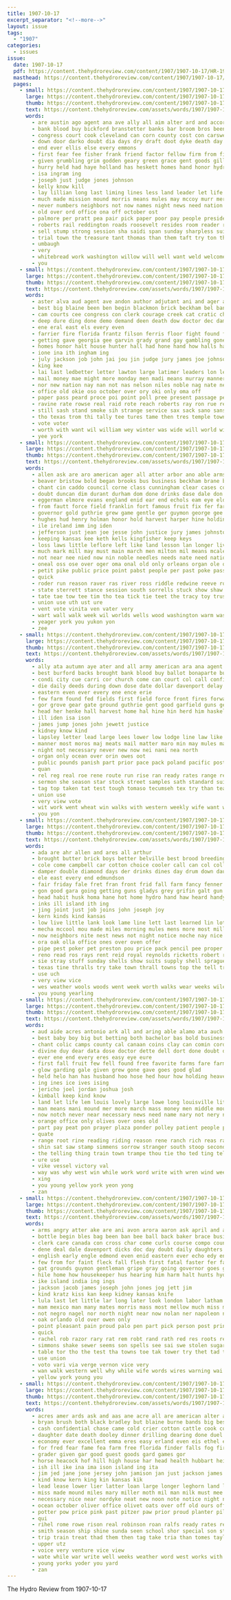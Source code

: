 ```yaml
---
title: 1907-10-17
excerpt_separator: "<!--more-->"
layout: issue
tags:
  - "1907"
categories:
  - issues
issue:
  date: 1907-10-17
  pdf: https://content.thehydroreview.com/content/1907/1907-10-17/HR-1907-10-17.pdf
  masthead: https://content.thehydroreview.com/content/1907/1907-10-17/masthead/HR-1907-10-17.jpg
  pages:
    - small: https://content.thehydroreview.com/content/1907/1907-10-17/small/HR-1907-10-17-01.jpg
      large: https://content.thehydroreview.com/content/1907/1907-10-17/large/HR-1907-10-17-01.jpg
      thumb: https://content.thehydroreview.com/content/1907/1907-10-17/thumbnails/HR-1907-10-17-01.jpg
      text: https://content.thehydroreview.com/assets/words/1907/1907-10-17/HR-1907-10-17-01.txt
      words:
        - are austin ago agent ana ave ally all aim alter ard and accord ask alway
        - bank blood buy bickford branstetter banks bar broom bros been butter ballinger baby barn bill bis bailey bitterly bonds brought business boots blew but best baker
        - congress court cook cleveland can corn county cost con carswell choice caddo carrier cock coates chair contin common cash cream call car
        - down door darko doubt dia days dry draft doot dyke death day director
        - end ever ellis else every emmons
        - first fear fee fisher frank friend factor fellow firm from fight forward few farmer fall forget full free fine found for
        - given grumbling grim godden geary green grace gent goods gillette gai
        - hurry held had haye holland has heskett homes hand honor hydro hin house hands hair harness homestead him hell hold
        - isa ingram ing
        - joseph just judge jones johnson
        - kelly know kill
        - lay lillian long last liming lines less land leader let life lyman left longer livesay like little
        - much made mission mound morris means mules may mccoy murr mer mond mason money most mule many man
        - never numbers neighbors not now names night news need nation
        - old over ord office ona off october ost
        - palmore per pratt pea pair pick paper poor pay people president past panama perry pies policy
        - roberts rail reddington roads roosevelt resides room reader ree randall race register
        - sell stump strong session sha saidi span sunday sharpless suit sickles stick selling shelton stall strain sue sales subject star saturday state scott self send set speech street store supply
        - trial town the treasure tant thomas than them taft try ton thu take tone taken
        - umbaugh
        - very
        - whitebread work washington willow will well want weld welcome wear weeks went with was west western wall wears winter william
        - you
    - small: https://content.thehydroreview.com/content/1907/1907-10-17/small/HR-1907-10-17-02.jpg
      large: https://content.thehydroreview.com/content/1907/1907-10-17/large/HR-1907-10-17-02.jpg
      thumb: https://content.thehydroreview.com/content/1907/1907-10-17/thumbnails/HR-1907-10-17-02.jpg
      text: https://content.thehydroreview.com/assets/words/1907/1907-10-17/HR-1907-10-17-02.txt
      words:
        - aster alva aud agent ave andon author adjutant ani and ager arthur adair ana anes ane ater ask atter all are ali aro
        - best big blaine been ben begin blackmon brick beckham bel bani belle ball but bis bas burt blown blow board boo bers boards beaver books born beri brannon baby business brown bank black bring both book brought bryan
        - cam courts cee congress con clerk courage creek cat cratic che come choo comanche court character cottingham count call clinton chas company canada came carter contes caddo craig cannon cleveland child city china county charles chance check cost cima cotton cates cunningham counsel common can cast cata chere
        - deep dure ding done demo demand deen death dow doctor dec damus duty dings dar deputy delay during darling day door daughter days date
        - ene eral east els every even
        - farrier fire florida frantz filson ferris floor fight found flore fie fair fons fil fare few from former force for fort fear frank fry fill field friends fulton fudge first free forward fly
        - getting gave georgia gee garvin grady grand gay gambling gone grow ground governor governo gere guard guthrie gent general gov given goods
        - homes honor halt house hunter hall had hone hand how halls hanna helo hurt has hugh hae hughes him hands homa hope health home haskell high hopes hun
        - ione ina ith ingham ing
        - july jackson job john jai jou jin judge jury james joe johnson jefferson
        - king kee
        - lai last ledbetter letter lawton large latimer leaders lon lead law long lan liming ling lincoln lalor laws left lat lively lees late lae little
        - mail money mae might more monday men madi means murray manner mals much mexico many mil matter morning market man maue manche mote made mon mill mal may midway mark members mix mond mcintosh must murphy minn
        - nor new nation nay nan not nas nelson niles noble nag nate necessary nied nen
        - office old okie oso october over ory oki only oma off
        - paper pass peard proce poi point poll pree present passage pear pada park pow pittsburg poss persons per place points parker president private plan
        - ravine rate rowse real raid rote reach roberts ray ron rue reno robbers roosevelt rogers read raymond risk ree riese ready rule
        - still sash stand smoke sih strange service sax sack sano sans stage seems sult sion sum scott sun ser sible soon strong seme small such son shown shall safe sinning show south slight session send sides states state sequoyah set sheets
        - tho texas trom thi tally tee tures tame then tres temple towns toe tittle town ted thurs take thing throw tor turns the teat them tham tri tail terri tew trial than teague
        - vote voter
        - worth with want wil william wey winter was wide will world willing weeks work wan way well while western walter water week washington wagoner
        - yee york
    - small: https://content.thehydroreview.com/content/1907/1907-10-17/small/HR-1907-10-17-03.jpg
      large: https://content.thehydroreview.com/content/1907/1907-10-17/large/HR-1907-10-17-03.jpg
      thumb: https://content.thehydroreview.com/content/1907/1907-10-17/thumbnails/HR-1907-10-17-03.jpg
      text: https://content.thehydroreview.com/assets/words/1907/1907-10-17/HR-1907-10-17-03.txt
      words:
        - allen ask are aro american ager all atter arbor ano able armstrong alt alana arent ave abbott ald america arkansas ago aday aline and antler aud
        - beaver bristow bold began brooks bus business beckham brane better blind bigger bet born baldwin belong blue burdon boyles bev brings buy boys busi bas banks been burwell bowdre but back bee beg briggs barges bench ber bay brought body benjamine below begin barrett best both bryan blessing biair boswell blaine bar billups board brooke big
        - chant cin caddo council corne class cunningham clear cases conte carly come conn chong canidate city chappell creek custer company catton congress creel cast copa civil comanche courage chastain chief clarence cock corner change cotton certain count county chero car cold con can cobb craig curd case coo cleve casteel carry corn court cleveland cause
        - doubt duncan dim durant durham dom done drinks dase dale don ded date during dewey dice down dix day davis
        - eggerman elmore evans england enid ear end echols eam eye eld ever every edmond ean even elk etter easy edge
        - from fautt force field franklin fort famous fruit fix fer farmer fill fever fork farms farm foot fisher foo fines frank for few first far fire frantz fair fury
        - governor gold guthrie grew game gentle ger guymon george gee ground gar good gage going grain gov goes gillette grow grant given greer garvin getting gambler gas grieve graham goulding grand gave gun grady golly garfield grown
        - hughes hud henry holman honor hold harvest harper hine holding hie had hor health hastings hen hem haven heritage home harris hall hitchcock hendrickson house him hint hand harvey homer head heard hess her hobart hons has held haskell
        - ile ireland imm ing iden
        - jefferson just jean joe jesse john justice jury james johnston jay jocelyn jackson johnson jud jones judge
        - keeping kansas kee keth kells kingfisher keep keys
        - loss laws little leflore left like land lesson lan longer liverpool lit less lower law lighter losing lay live lawrence lant lead last lose lee landing long line lawton lines lagan landrum lincoln lot list liberty leo let libel
        - much mark mill may must main march men milton mil means mcalester mills mean mar moore more mcbride matters mur members made mand miles majors might many madill milk melle mas malt marten money mcclain mellette man mars most mer musko
        - not near nee nied now nin noble needles needs nate need nation northern new nations norville news ney north name
        - oneal oss ose over oger oma onal old only orleans organ ole owns office okfuskee oli orders orcutt
        - petit pike public price point pabst people per past poke pass parker pipe press persons plain president part pablo pon phy power perfect paschal prairie policy porter place payn present pryor peal priser par push pay person plan
        - quick
        - roder run reason raver ras river ross riddle redwine reeve roy rife rather royal reo rogers rainey rom rus ryans roby reso russell red rest robbers robert reach reg ryan reno roddie
        - state sterrett stance session south sorrells stuck show shaw suite swengel signs seek spiro sin spring straight see shall stand soon shearer service seen short sale sper sat settle stage stewart shawnee states said summ stafford seven stay special ser set stone stuff sherman sequoyah street stock sell season shave stephens southern sen soldan stanford stocks such shows smith stairs sum
        - tate tae tow tee tim tho tea tick tie teet the tracy toy trust tant tandy tabor thomas then than tale telling till thore tak them tan trom thi turns texas thie ted tees take tha trail taylor
        - union use uth ust ure
        - vent vote vinita ven vater very
        - wart wall walk week wil worlds wells wood washington warm washita wee went williams wynne wife won wilson why watch way wagoner woods world wire well words western was west with work wagon will wise wheat whitehurst water
        - yeager york you yukon yon
        - zee
    - small: https://content.thehydroreview.com/content/1907/1907-10-17/small/HR-1907-10-17-04.jpg
      large: https://content.thehydroreview.com/content/1907/1907-10-17/large/HR-1907-10-17-04.jpg
      thumb: https://content.thehydroreview.com/content/1907/1907-10-17/thumbnails/HR-1907-10-17-04.jpg
      text: https://content.thehydroreview.com/assets/words/1907/1907-10-17/HR-1907-10-17-04.txt
      words:
        - ally ata autumn aye ater and all army american ara ana agent ago are
        - best burford backs brought bank blood buy ballot bonaparte bus beno bro back business been bonnett but blackmon batter bond box bet
        - condi city cue carri cor church come can court col call confidential chief case county coast con cromwell credit camp clerk counts cant cashier cream china clover crimes
        - die daily deeds during down dose date dollar davenport delay desire day does
        - eastern even ever every ene ence erie
        - few farm found fed fields first field force front fires forward far fair farmer forts from forest for funston
        - gor grove gear gate ground guthrie gent good garfield guns general getting gun gen
        - head her henke hall harvest home hal hine hin herd him haskell hud hydro how had homa habit has handle heal horse
        - ill iden isa ison
        - james jump jones john jewett justice
        - kidney know kind
        - lapsley letter lead large lees lower low lodge line law like leader lease larger less little loan late life locust last live loss land
        - manner most moros maj meats mail matter maro min may mules manly man male men mans much mon mule many mcnally mean morning must money miller more
        - night not necessary never new now nei nani nea north
        - organ only ocean over orin owes oot
        - public pounds panish part prior pace pack poland pacific post past people pine pay price piece prey pleasure promise per president
        - quan
        - rel reg real roe rene route run rise ran ready rates range reno roosevelt revie randlett ret ron
        - sermon she season star stock street samples sath standard suit sell sule states strain say see saturday square shell save seven school sunday shill second still staples sick soll state stave soy sale sumption
        - tag top taken tat test tough tomaso tecumseh tex try than teat times trail too the ting turn tacoma then them
        - union use
        - very view vote
        - wit work went wheat win walks with western weekly wife want world why was worth will walles worlds wilson wish well washington willer words weil
        - you yon
    - small: https://content.thehydroreview.com/content/1907/1907-10-17/small/HR-1907-10-17-05.jpg
      large: https://content.thehydroreview.com/content/1907/1907-10-17/large/HR-1907-10-17-05.jpg
      thumb: https://content.thehydroreview.com/content/1907/1907-10-17/thumbnails/HR-1907-10-17-05.jpg
      text: https://content.thehydroreview.com/assets/words/1907/1907-10-17/HR-1907-10-17-05.txt
      words:
        - ada are ahr allen and ares all arthur
        - brought butter brick boys better belville best brood breeding bunts broom baby been bridgeport bailey but bee bond buss big bros books buy bridge bal bunting buns bang bar
        - cole come campbell car cotton choice cooler call can col collins candies city china crawford comte cream coa corn cousin
        - damper double diamond days der drinks dines day drum down daughter delay dan dress dia
        - ele east every end edmundson
        - fair friday fale fret fran front frid fall farm fancy fenner few full fruits fix fine from fife fore for fred farmer fresh
        - gon good gara going getting guns gladys grey grifin galt gun
        - head habit husk homa hane hot home hydro hand haw heard handy hatfield has henke house hard
        - inks ill island ith ing
        - jing joint just job joins john joseph joy
        - kern kinds kind kansas
        - low live little lank look lame line lett last learned lin lot lant liming lias left lio light
        - mecha mccool mou made miles morning mules mens more most miller money market mond main men mort mon mee matter mule mares miss many mere monday mateo
        - now neighbors nite nest news not night notice noche nay nice nor non nin new
        - ora oak olla office ones over oven offer
        - pipe pest poker pet preston pou price pack pencil pee proper pat poland part pale public pleasant paes per
        - reno read ros rays rent reid royal reynolds ricketts robert ready rick renee route rock reach
        - sie stray stuff sunday shells show suits supply shell sprague stockton stock stand sights standard snapp season street short south shoe spiker sam sheller sup stove sell stone serre sale she steel sims strong state shape suit school seed stoves sees see slates silver sea ship side
        - texas tine thralls try take town thrall towns top the tell trip tate thie than train trust them tite trom theron taken tew
        - use uch
        - very view vice
        - wes weather wools woods went week worth walks wear weeks wile wish west will win want wee with work welt was whatton wilson wold wife wheat weak
        - you young yearling
    - small: https://content.thehydroreview.com/content/1907/1907-10-17/small/HR-1907-10-17-06.jpg
      large: https://content.thehydroreview.com/content/1907/1907-10-17/large/HR-1907-10-17-06.jpg
      thumb: https://content.thehydroreview.com/content/1907/1907-10-17/thumbnails/HR-1907-10-17-06.jpg
      text: https://content.thehydroreview.com/assets/words/1907/1907-10-17/HR-1907-10-17-06.txt
      words:
        - aud aide acres antonio ark all and aring able alamo ata auch aman ake ade arab ater agent aid area age are ave acre
        - best baby boy big but betting both bachelor bas bold business books boat bush boo breeding bis blood brand been back booth bee better bet beter
        - chant colic camps county cal canaan coins clay can comin cording chas cape cases cart city cad cause call cen close cave cree come car chandler came colebrook cant chih conques craze cops comment chila compo
        - divine duy dear data dose doctor dette dell dort done doubt day down dot doc divinity deuter david does dea die dinner days
        - ever ene end every eres easy eye eure
        - first fall fruit few fell found free favorite farms fare farmer fie face from furnish fame fetter full flowers fear for forth far fed
        - glow garding gale given grew gone gave goes good glad
        - held helo han has husband hoo hose hed hour how holding heaven hay half hore husbands had homes her home hane halle horseman
        - ing ines ice ives ising
        - jericho joel jordan joshua josh
        - kimball keep kind know
        - land let life lem louis lovely large lowe long louisville little look letter lesson laundry like limestone
        - man means mani mound mer more march mass money men middle mountain may many merchant meth med main music mar meal much market
        - now notch never near necessary news need name nary not nery nurse new nota ning
        - orange office only olives over ones old
        - part pay peat pon prayer plaza ponder polley patient people per proper plain pow public person pas paper payer plant press pro points plan pos
        - quate
        - range root rine reading riding reason rene ranch rich reas rachel race read rising ret rice real ree rat remus
        - shin sat saw stamp simmens sorrow stranger south stoop second sam six seen san spade sitton stary stands seeds send strange said simmons summer sites soo sie snow snare service still sunday southern say such selah sho spring sick school shown small steady she sides sil ser see
        - the telling thing train town trampe thou tie tho ted ting tell turn times thi texas too try tobacco tee tad treasure than then tes them
        - ure use
        - vike vessel victory val
        - way was why west win while work word write with wren wind weeks warning wife water won wil war walls world worth wal weather wing waste want will wallet wild well
        - xing
        - you young yellow york yeon yong
        - zan
    - small: https://content.thehydroreview.com/content/1907/1907-10-17/small/HR-1907-10-17-07.jpg
      large: https://content.thehydroreview.com/content/1907/1907-10-17/large/HR-1907-10-17-07.jpg
      thumb: https://content.thehydroreview.com/content/1907/1907-10-17/thumbnails/HR-1907-10-17-07.jpg
      text: https://content.thehydroreview.com/assets/words/1907/1907-10-17/HR-1907-10-17-07.txt
      words:
        - arms angry atter ake are ani avon arora aaron ask april and agent age able ater ast ago all ada ala
        - bottle begin bles bag been ban bee ball back baker brace business both box brought burns but base brown blood bend bro balm brome buy bond began baz blackmon body bank band baby bis brite blue ber better binder bobby bert black bers beaver break book begun benjamin buffalo
        - clerk care canada con cross char come curls course compo counsel cassidy cashier chest china city coe comanche coors cate can child comes colt clear charles chronic cause cure cake company cases cream case county cost chief cheney conn cant cleve cat college cater class came court
        - dene deal dale davenport dicks doc day doubt daily daughters demic douglas dyes days drag dark dell dose daughter dust don destiny does desire davis der down dever
        - english early engle edmond even enid eastern ever echo edy end essay every eagle emmerich else
        - few from for faint fleck fall flesh first fatal faster fer face feather fine fate found fing frantz falling fare full frank free force fed flow fires friends fend flowers fretz
        - gat grounds guymon gentleman gripe gray going governor goes gist gas good german grew groce ging
        - hile home how housekeeper hus hearing him harm halt hunts hydro held householder had hands has hed hair hulda hard huber her hurley hickory horn hahn heal high hand
        - ike island india ing ings
        - jackson jacob james joseph john jones jog jett jim
        - kind kratz kiss kan keep kidney kansas knife
        - lula last let little lar long later look london labor latham las less lizzie level lull lee lint large lightning link lena low life lydia lewis lynn like
        - mam mexico man many mates morris mass most mellow much miss margaret means more mba must mia made mix men mere master morgan matter meal may mae maidens
        - not negro nagel nor north night near now nolan ner napoleon never nery note nation non new nolen news
        - oak orlando old over owen only
        - point pleasant pain proud palo pen part pick person post pring polson present plenty poor president parkman ply paris pinkham police perfect precious pea paper patent place perea price pene persons pare perry peoria per pitch putnam people
        - quick
        - rachel rob razor rary rat rem robt rand rath red res roots record rate rhew reno roosevelt remedies rie rook root reason reg rich
        - simmons shake sewer seems son spells see sai swe stolen sugar say spencer shape spor stage story single sandusky sides simple small stores satin sale shepp sheen smook said special states student such shock sober sense shawnee store strength side standing stamp she soon sheppard straight swift sarco sharp stock state sunday spring soap shae santa soda sid
        - table tor tho the test tha towns toe tak tower try thet tad trace them terrible town tea ton talk then taken turn tay thea ture too trial tom than ten tones tobacco take
        - use union
        - voto vari via verge vernon vice very
        - wan walk western well why while wife words wires warning wai will wagner worn worlds weak woodville won was wood wild wil with write wide way wise white week walks work
        - yellow york young you
    - small: https://content.thehydroreview.com/content/1907/1907-10-17/small/HR-1907-10-17-08.jpg
      large: https://content.thehydroreview.com/content/1907/1907-10-17/large/HR-1907-10-17-08.jpg
      thumb: https://content.thehydroreview.com/content/1907/1907-10-17/thumbnails/HR-1907-10-17-08.jpg
      text: https://content.thehydroreview.com/assets/words/1907/1907-10-17/HR-1907-10-17-08.txt
      words:
        - acres amer ards ask and aas ane acre all are american alter allen ard asa
        - bryan brush both black bradley but blaine burne bands big best bank butler begin baby bears barn bros ball broadway born bowels business boll bazil bees brown beaver brood banks bouvet been burg burns bay box
        - cash confidential chase came cold crier cotton cattle cook county call caddo china can corn clear cough custer cael case certain credit col city comes child
        - daughter date death dooley dinner drilling dearing done duel drain dick dard days december dunn din don during dear dys day
        - economy ever excellent emma eres easy erland even eis ethel eye etter
        - for fred fear fame fea farm free florida finder falls fog firm france folks fresh fair ford farmer from fons frank friends first
        - grader given gar good guest goods gard games gor
        - horse heacock hof hill high house har head health hubbart height how hoelscher him henry harvey handsome hay hawes hero heard henke her hunting held hainline hart home hatfield had heger hain hydro has hoyt
        - ish ill ike ina ima ison island ing ita
        - jim jed jane jone jersey john jamison jan just jackson james
        - kind know kern king kin kansas kik
        - lead lease lower lier latter loan large longer leghorn land lara line little last left later lister laxa like lefever lamp lady laden lydia long lord
        - miss made mound miles mary miller moth mil man milk must mee milch mach mccormick mcfarland manan members more money maggie men mills marx monday morning maude most mckee marcrum many missouri moat may
        - necessary nice near nordyke neat new noon note notice night not nat
        - ocean october oliver office olivet oats over off old ours offer only
        - potter pow price pink past pitzer paw prior proud planter pile pencil pay press pla penn pigg pain par public piece poor phillips per painting pump payne piles perfect poland part profit place prom
        - qui
        - rihel rome rowe rison real robinson roan ralfs ready rates reid row rockhold ras res reeves regular rock route rain ray road red rack rena rings roof rat rather ran reber
        - smith season ship shine sunda seen school shor special son struck sun state still sell see stan sible sister summers surgeon show soll say strong shoats sams sot states spring stover square san saw sick span scott shower styles stevens sale sea sand sept stand standard she sunday sheller samuel south second style singer silence soon such saturday schaffner sisson switz said store straw smoke stay sat sims
        - trip train treat thad them then tag take tria than tomes taylor turn thomas teach timber thousand the tock thie thunder townsand tillery times thom tower
        - upper utz
        - voice very venture vice view
        - wate while war write well weeks weather word west works with worth wages week wish wife weatherford will wheat was winter work wen went wilde want
        - young yorks yoder you yard
        - zan
---
```


The Hydro Review from 1907-10-17

<!--more-->

